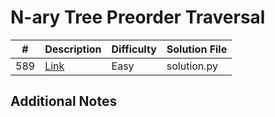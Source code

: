 # N-ary Tree Preorder Traversal
|#|Description|Difficulty|Solution File|
|-|-|-|-|
|589|[Link](https://leetcode.com/problems/n-ary-tree-preorder-traversal/)|Easy|solution.py|

## Additional Notes
